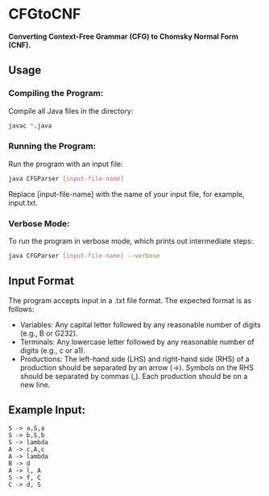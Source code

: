 # CFGtoCNF
**Converting Context-Free Grammar (CFG) to Chomsky Normal Form (CNF).**

## Usage
### **Compiling the Program:**
Compile all Java files in the directory:
```bash
javac *.java
```
### **Running the Program:**
Run the program with an input file:

```bash
java CFGParser [input-file-name]
```
Replace [input-file-name] with the name of your input file, for example, input.txt.

### **Verbose Mode:**
To run the program in verbose mode, which prints out intermediate steps:

```bash
java CFGParser [input-file-name] --verbose
```

## Input Format
The program accepts input in a .txt file format. The expected format is as follows:

- Variables: Any capital letter followed by any reasonable number of digits (e.g., B or G232).
- Terminals: Any lowercase letter followed by any reasonable number of digits (e.g., c or a1).
- Productions: The left-hand side (LHS) and right-hand side (RHS) of a production should be separated by an arrow (->). Symbols on the RHS should be separated by commas (,). Each production should be on a new line.

## Example Input:
```
S -> a,S,a
S -> b,S,b
S -> lambda
A -> c,A,c
A -> lambda
B -> d
A -> l, A
S -> f, C
C -> d, S
```